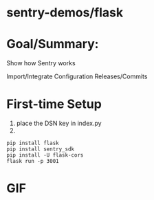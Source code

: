 # sentry-demos/flask

# Goal/Summary:
Show how Sentry works

Import/Integrate
Configuration
Releases/Commits

# First-time Setup
1. place the DSN key in index.py
2.
```
pip install flask
pip install sentry_sdk
pip install -U flask-cors
flask run -p 3001
```

# GIF
